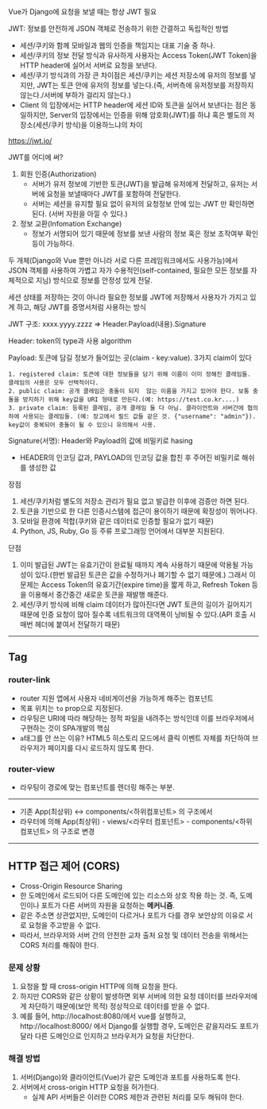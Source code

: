 Vue가 Django에 요청을 보낼 때는 항상 JWT 필요

JWT: 정보를 안전하게 JSON 객체로 전송하기 위한 간결하고 독립적인 방법

- 세션/쿠키와 함께 모바일과 웹의 인증을 책임지는 대표 기술 중 하나.
- 세션/쿠키의 정보 전달 방식과 유사하게 사용자는 Access Token(JWT Token)을 HTTP header에 실어서 서버로 요청을 보낸다.
- 세션/쿠기 방식과의 가장 큰 차이점은 세션/쿠키는 세션 저장소에 유저의 정보를 넣지만, JWT는 토큰 안에 유저의 정보를 넣는다.(즉, 서버측에 유저정보를 저장하지 않는다./서버에 부하가 걸리지 않는다.)
- Client 의 입장에서는 HTTP header에 세션 ID와 토큰을 실어서 보낸다는 점은 동일하지만, Server의 입장에서는 인증을 위해 암호화(JWT)를 하냐 혹은 별도의 저장소(세션/쿠키 방식)을 이용하느냐의 차이

 https://jwt.io/ 

JWT를 어디에 써?

1. 회원 인증(Authorization)
   - 서버가 유저 정보에 기반한 토큰(JWT)을 발급해 유저에게 전달하고, 유저는 서버에 요청을 보낼때마다 JWT를 포함하여 전달한다.
   - 서버는 세션을 유지할 필요 없이 유저의 요청정보 안에 있는 JWT 만 확인하면 된다. (서버 자원을 아낄 수 있다.)
2. 정보 교환(Infomation Exchange)
   - 정보가 서명되어 있기 때문에 정보를 보낸 사람의 정보 혹은 정보 조작여부 확인 등이 가능하다.

두 개체(Django와 Vue 뿐만 아니라 서로 다른 프레임워크에서도 사용가능)에서 JSON 객체를 사용하여 가볍고 자가 수용적인(self-contained, 필요한 모든 정보를 자체적으로 지님) 방식으로 정보를 안정성 있게 전달.

세션 상태를 저장하는 것이 아니라 필요한 정보를 JWT에 저장해서 사용자가 가지고 있게 하고, 해당 JWT를 증명서처럼 사용하는 방식

JWT 구조: xxxx.yyyy.zzzz => Header.Payload(내용).Signature

Header: token의 type과 사용 algorithm

Payload: 토큰에 담길 정보가 들어있는 곳(claim - key:value). 3가지 claim이 있다

	1. registered claim: 토큰에 대한 정보들을 담기 위해 이름이 이미 정해진 클레임들. 클레임의 사용은 모두 선택적이다.
 	2. public claim: 공개 클레임은 충돌이 되지  않는 이름을 가지고 있어야 한다. 보통 충돌을 방지하기 위해 key값을 URI 형태로 만든다.(예: https://test.co.kr....)
 	3. private claim: 등록된 클레임, 공개 클레임 둘 다 아님. 클라이언트와 서버간에 협의하에 사용되는 클레임들. (예: 장고에서 필드 값들 같은 것. {"username": "admin"}). key값이 중복되어 충돌이 될 수 있으니 유의해서 사용.

Signature(서명): Header와 Payload의 값에 비밀키로 hasing

- HEADER의 인코딩 값과, PAYLOAD의 인코딩 값을 합친 후 주어진 비밀키로 해쉬를 생성한 값

장점

1. 세션/쿠키처럼 별도의 저장소 관리가 필요 없고 발급한 이후에 검증만 하면 된다.
2. 토큰을 기반으로 한 다른 인증시스템에 접근이 용이하기 때문에 확장성이 뛰어나다.
3. 모바일 환경에 적합(쿠키와 같은 데이터로 인증할 필요가 없기 때문)
4. Python, JS, Ruby, Go 등 주류 프로그래밍 언어에서 대부분 지원된다.

단점

1. 이미 발급된 JWT는 유효기간이 완료될 때까지 계속 사용하기 때문에 악용될 가능성이 있다.(한번 발급된 토큰은 값을 수정하거나 폐기할 수 없기 때문에.) 그래서 이 문제는 Access Token의 유효기간(expire time)을 짧게 하고, Refresh Token 등을 이용해서 중간중간 새로운 토큰을 재발행 해준다.
2. 세션/쿠키 방식에 비해 claim 데이터가 많아진다면 JWT 토큰의 길이가 길어지기 때문에 인증 요청이 많아 질수록 네트워크의 대역폭이 낭비될 수 있다.(API 호출 시 매번 헤더에 붙여서 전달하기 때문)

------

## Tag

### router-link

- router 지원 앱에서 사용자 네비게이션을 가능하게 해주는 컴포넌트
- 목표 위치는 `to` prop으로 지정된다.
- 라우팅은 URI에 따라 해당하는 정적 파일을 내려주는 방식인데 이를 브라우저에서 구현하는 것이 SPA개발의 핵심
- `a`태그를 안 쓰는 이유? HTML5 히스토리 모드에서 클릭 이벤트 자체를 차단하여 브라우저가 페이지를 다시 로드하지 않도록 한다.

### router-view

- 라우팅이 경로에 맞는 컴포넌트를 렌더링 해주는 부분.

------

- 기존 App(최상위) <-> components/<하위컴포넌트> 의 구조에서
- 라우터에 의해 App(최상위) - views/<라우터 컴포넌트> - components/<하위컴포넌트> 의 구조로 변경

------

## HTTP 접근 제어 (CORS)

- Cross-Origin Resource Sharing
- 한 도메인에서 로드되어 다른 도메인에 있는 리소스와 상호 작용 하는 것. 즉, 도메인이나 포트가 다른 서버의 자원을 요청하는 **메커니즘**.
- 같은 주소면 상관없지만, 도메인이 다르거나 포트가 다를 경우 보안상의 이유로 서로 요청을 주고받을 수 없다.
- 따라서,  브라우저와 서버 간의 안전한 교차 출처 요청 및 데이터 전송을 위해서는 CORS 처리를 해줘야 한다.

### 문제 상황

1. 요청을 할 때 cross-origin HTTP에 의해 요청을 한다.
2. 하지만 CORS와 같은 상황이 발생하면 외부 서버에 의한 요청 데이터를 브라우저에게 차단하기 때문에(보안 목적) 정상적으로 데이터를 받을 수 없다.
3. 예를 들어, http://localhost:8080/에서 vue를 실행하고, http://localhost:8000/ 에서 Django를 실행할 경우, 도메인은 같을지라도 포트가 달라 다른 도메인으로 인지하고 브라우저가 요청을 차단한다.

### 해결 방법

1. 서버(Django)와 클라이언트(Vue)가 같은 도메인과 포트를 사용하도록 한다.
2. 서버에서 cross-origin HTTP 요청을 허가한다.
   - 실제 API 서버들은 이러한 CORS 제한과 관련된 처리를 모두 해둬야 한다.